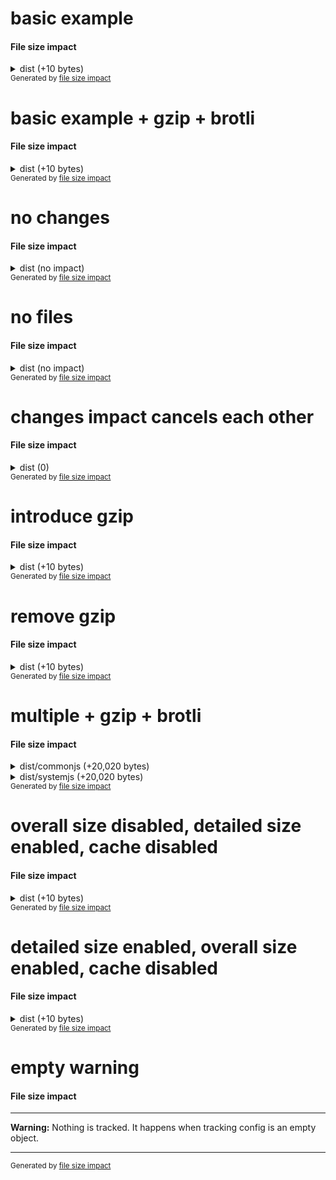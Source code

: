 # basic example

<!-- Generated by @jsenv/file-size-impact -->
<h4>File size impact</h4>

<details>
  <summary>dist (+10 bytes)</summary>

  <h6>Overall impact on <bold>dist</bold> files size</h6>
  <table>
    <thead>
      <tr>
        <th nowrap>Diff</th>
        <th nowrap>base</th>
        <th nowrap>after merge</th>
      </tr>
    </thead>
    <tbody>
      <tr>
        <td nowrap>+10</td>
        <td nowrap>100</td>
        <td nowrap>110</td>
      </tr>
    </tbody>
  </table>

  <h6>Detailed impact on <bold>dist</bold> files size</h6>
  <table>
    <thead>
      <tr>
        <th nowrap>File</th>
        <th nowrap>Diff</th>
        <th nowrap>base</th>
        <th nowrap>after merge</th>
        <th nowrap>Event</th>
      </tr>
    </thead>
    <tbody>
      <tr>
        <td nowrap rowspan="1">dist/bar.js</td>
        <td nowrap>+10</td>
        <td nowrap>100</td>
        <td nowrap>110</td>
        <td nowrap rowspan="1">changed</td>
      </tr>
    </tbody>
  </table>

  <h6>Impact on <bold>dist</bold> files cache</h6>
  <p>1 file in your users cache is now outdated because its content have changed.</p>
  <table>
    <thead>
      <tr>
        <th nowrap>Bytes outdated</th>
      </tr>
    </thead>
    <tbody>
      <tr>
        <td nowrap>100</td>
      </tr>
    </tbody>
  </table>
</details>

<sub>
  Generated by <a href="https://github.com/jsenv/jsenv-file-size-impact">file size impact</a>
</sub>

# basic example + gzip + brotli

<!-- Generated by @jsenv/file-size-impact -->
<h4>File size impact</h4>

<details>
  <summary>dist (+10 bytes)</summary>

  <h6>Overall impact on <bold>dist</bold> files size</h6>
  <table>
    <thead>
      <tr>
        <th nowrap>Transform</th>
        <th nowrap>Diff</th>
        <th nowrap>base</th>
        <th nowrap>after merge</th>
      </tr>
    </thead>
    <tbody>
      <tr>
        <td nowrap>none</td>
        <td nowrap>+10</td>
        <td nowrap>100</td>
        <td nowrap>110</td>
      </tr>
      <tr>
        <td nowrap>gzip</td>
        <td nowrap>+2</td>
        <td nowrap>20</td>
        <td nowrap>22</td>
      </tr>
      <tr>
        <td nowrap>brotli</td>
        <td nowrap>+1</td>
        <td nowrap>18</td>
        <td nowrap>19</td>
      </tr>
    </tbody>
  </table>

  <h6>Detailed impact on <bold>dist</bold> files size</h6>
  <table>
    <thead>
      <tr>
        <th nowrap>File</th>
        <th nowrap>Transform</th>
        <th nowrap>Diff</th>
        <th nowrap>base</th>
        <th nowrap>after merge</th>
        <th nowrap>Event</th>
      </tr>
    </thead>
    <tbody>
      <tr>
        <td nowrap rowspan="3">dist/bar.js</td>
        <td nowrap>none</td>
        <td nowrap>+10</td>
        <td nowrap>100</td>
        <td nowrap>110</td>
        <td nowrap rowspan="3">changed</td>
      </tr>
      <tr>
        <td nowrap>gzip</td>
        <td nowrap>+2</td>
        <td nowrap>20</td>
        <td nowrap>22</td>
      </tr>
      <tr>
        <td nowrap>brotli</td>
        <td nowrap>+1</td>
        <td nowrap>18</td>
        <td nowrap>19</td>
      </tr>
    </tbody>
  </table>

  <h6>Impact on <bold>dist</bold> files cache</h6>
  <p>1 file in your users cache is now outdated because its content have changed.</p>
  <table>
    <thead>
      <tr>
        <th nowrap>Transform</th>
        <th nowrap>Bytes outdated</th>
      </tr>
    </thead>
    <tbody>
      <tr>
        <td nowrap>none</td>
        <td nowrap>100</td>
      </tr>
      <tr>
        <td nowrap>gzip</td>
        <td nowrap>20</td>
      </tr>
      <tr>
        <td nowrap>brotli</td>
        <td nowrap>18</td>
      </tr>
    </tbody>
  </table>
</details>

<sub>
  Generated by <a href="https://github.com/jsenv/jsenv-file-size-impact">file size impact</a>
</sub>

# no changes

<!-- Generated by @jsenv/file-size-impact -->
<h4>File size impact</h4>

<details>
  <summary>dist (no impact)</summary>
  <p>No impact on <code>dist</code> files.</p>
  </details>

<sub>
  Generated by <a href="https://github.com/jsenv/jsenv-file-size-impact">file size impact</a>
</sub>

# no files

<!-- Generated by @jsenv/file-size-impact -->
<h4>File size impact</h4>

<details>
  <summary>dist (no impact)</summary>
  <p>No file matching <code>dist</code> (see <code>dist</code> config below).</p>

```json
{
  "*/**": false
}
```

  </details>

<sub>
  Generated by <a href="https://github.com/jsenv/jsenv-file-size-impact">file size impact</a>
</sub>

# changes impact cancels each other

<!-- Generated by @jsenv/file-size-impact -->
<h4>File size impact</h4>

<details>
  <summary>dist (0)</summary>

  <h6>Overall impact on <bold>dist</bold> files size</h6>
  <table>
    <thead>
      <tr>
        <th nowrap>Diff</th>
        <th nowrap>base</th>
        <th nowrap>after merge</th>
      </tr>
    </thead>
    <tbody>
      <tr>
        <td nowrap>0</td>
        <td nowrap>25</td>
        <td nowrap>25</td>
      </tr>
    </tbody>
  </table>

  <h6>Detailed impact on <bold>dist</bold> files size</h6>
  <table>
    <thead>
      <tr>
        <th nowrap>File</th>
        <th nowrap>Diff</th>
        <th nowrap>base</th>
        <th nowrap>after merge</th>
        <th nowrap>Event</th>
      </tr>
    </thead>
    <tbody>
      <tr>
        <td nowrap rowspan="1">dist/file-a.js</td>
        <td nowrap>+5</td>
        <td nowrap>10</td>
        <td nowrap>15</td>
        <td nowrap rowspan="1">changed</td>
      </tr>
      <tr>
        <td nowrap rowspan="1">dist/file-b.js</td>
        <td nowrap>-5</td>
        <td nowrap>15</td>
        <td nowrap>10</td>
        <td nowrap rowspan="1">changed</td>
      </tr>
    </tbody>
  </table>

  <h6>Impact on <bold>dist</bold> files cache</h6>
  <p>2 files in you users cache are now outdated because their content have changed.</p>
  <table>
    <thead>
      <tr>
        <th nowrap>Bytes outdated</th>
      </tr>
    </thead>
    <tbody>
      <tr>
        <td nowrap>25</td>
      </tr>
    </tbody>
  </table>
</details>

<sub>
  Generated by <a href="https://github.com/jsenv/jsenv-file-size-impact">file size impact</a>
</sub>

# introduce gzip

<!-- Generated by @jsenv/file-size-impact -->
<h4>File size impact</h4>

<details>
  <summary>dist (+10 bytes)</summary>

  <h6>Overall impact on <bold>dist</bold> files size</h6>
  <table>
    <thead>
      <tr>
        <th nowrap>Transform</th>
        <th nowrap>Diff</th>
        <th nowrap>base</th>
        <th nowrap>after merge</th>
      </tr>
    </thead>
    <tbody>
      <tr>
        <td nowrap>none</td>
        <td nowrap>+10</td>
        <td nowrap>100</td>
        <td nowrap>110</td>
      </tr>
      <tr>
        <td nowrap>gzip</td>
        <td nowrap>---</td>
        <td nowrap>---</td>
        <td nowrap>10</td>
      </tr>
    </tbody>
  </table>

  <h6>Detailed impact on <bold>dist</bold> files size</h6>
  <table>
    <thead>
      <tr>
        <th nowrap>File</th>
        <th nowrap>Transform</th>
        <th nowrap>Diff</th>
        <th nowrap>base</th>
        <th nowrap>after merge</th>
        <th nowrap>Event</th>
      </tr>
    </thead>
    <tbody>
      <tr>
        <td nowrap rowspan="2">dist/bar.js</td>
        <td nowrap>none</td>
        <td nowrap>+10</td>
        <td nowrap>100</td>
        <td nowrap>110</td>
        <td nowrap rowspan="2">changed</td>
      </tr>
      <tr>
        <td nowrap>gzip</td>
        <td nowrap>---</td>
        <td nowrap>---</td>
        <td nowrap>10</td>
      </tr>
    </tbody>
  </table>

  <h6>Impact on <bold>dist</bold> files cache</h6>
  <p>1 file in your users cache is now outdated because its content have changed.</p>
  <table>
    <thead>
      <tr>
        <th nowrap>Bytes outdated</th>
      </tr>
    </thead>
    <tbody>
      <tr>
        <td nowrap>100</td>
      </tr>
    </tbody>
  </table>
</details>

<sub>
  Generated by <a href="https://github.com/jsenv/jsenv-file-size-impact">file size impact</a>
</sub>

# remove gzip

<!-- Generated by @jsenv/file-size-impact -->
<h4>File size impact</h4>

<details>
  <summary>dist (+10 bytes)</summary>

  <h6>Overall impact on <bold>dist</bold> files size</h6>
  <table>
    <thead>
      <tr>
        <th nowrap>Diff</th>
        <th nowrap>base</th>
        <th nowrap>after merge</th>
      </tr>
    </thead>
    <tbody>
      <tr>
        <td nowrap>+10</td>
        <td nowrap>100</td>
        <td nowrap>110</td>
      </tr>
    </tbody>
  </table>

  <h6>Detailed impact on <bold>dist</bold> files size</h6>
  <table>
    <thead>
      <tr>
        <th nowrap>File</th>
        <th nowrap>Diff</th>
        <th nowrap>base</th>
        <th nowrap>after merge</th>
        <th nowrap>Event</th>
      </tr>
    </thead>
    <tbody>
      <tr>
        <td nowrap rowspan="1">dist/bar.js</td>
        <td nowrap>+10</td>
        <td nowrap>100</td>
        <td nowrap>110</td>
        <td nowrap rowspan="1">changed</td>
      </tr>
    </tbody>
  </table>

  <h6>Impact on <bold>dist</bold> files cache</h6>
  <p>1 file in your users cache is now outdated because its content have changed.</p>
  <table>
    <thead>
      <tr>
        <th nowrap>Transform</th>
        <th nowrap>Bytes outdated</th>
      </tr>
    </thead>
    <tbody>
      <tr>
        <td nowrap>none</td>
        <td nowrap>100</td>
      </tr>
      <tr>
        <td nowrap>gzip</td>
        <td nowrap>10</td>
      </tr>
    </tbody>
  </table>
</details>

<sub>
  Generated by <a href="https://github.com/jsenv/jsenv-file-size-impact">file size impact</a>
</sub>

# multiple + gzip + brotli

<!-- Generated by @jsenv/file-size-impact -->
<h4>File size impact</h4>

<details>
  <summary>dist/commonjs (+20,020 bytes)</summary>

  <h6>Overall impact on <bold>dist/commonjs</bold> files size</h6>
  <table>
    <thead>
      <tr>
        <th nowrap>Transform</th>
        <th nowrap>Diff</th>
        <th nowrap>base</th>
        <th nowrap>after merge</th>
      </tr>
    </thead>
    <tbody>
      <tr>
        <td nowrap>none</td>
        <td nowrap>+20,020</td>
        <td nowrap>167,100</td>
        <td nowrap>187,120</td>
      </tr>
      <tr>
        <td nowrap>gzip</td>
        <td nowrap>+202</td>
        <td nowrap>1,610</td>
        <td nowrap>1,812</td>
      </tr>
      <tr>
        <td nowrap>brotli</td>
        <td nowrap>+202</td>
        <td nowrap>1,509</td>
        <td nowrap>1,711</td>
      </tr>
    </tbody>
  </table>

  <h6>Detailed impact on <bold>dist/commonjs</bold> files size</h6>
  <table>
    <thead>
      <tr>
        <th nowrap>File</th>
        <th nowrap>Transform</th>
        <th nowrap>Diff</th>
        <th nowrap>base</th>
        <th nowrap>after merge</th>
        <th nowrap>Event</th>
      </tr>
    </thead>
    <tbody>
      <tr>
        <td nowrap rowspan="3">dist/commonjs/bar.js</td>
        <td nowrap>none</td>
        <td nowrap>-100</td>
        <td nowrap>100</td>
        <td nowrap>---</td>
        <td nowrap rowspan="3">deleted</td>
      </tr>
      <tr>
        <td nowrap>gzip</td>
        <td nowrap>-10</td>
        <td nowrap>10</td>
        <td nowrap>---</td>
      </tr>
      <tr>
        <td nowrap>brotli</td>
        <td nowrap>-9</td>
        <td nowrap>9</td>
        <td nowrap>---</td>
      </tr>
      <tr>
        <td nowrap rowspan="3">dist/commonjs/foo.js</td>
        <td nowrap>none</td>
        <td nowrap>+120</td>
        <td nowrap>---</td>
        <td nowrap>120</td>
        <td nowrap rowspan="3">created</td>
      </tr>
      <tr>
        <td nowrap>gzip</td>
        <td nowrap>+12</td>
        <td nowrap>---</td>
        <td nowrap>12</td>
      </tr>
      <tr>
        <td nowrap>brotli</td>
        <td nowrap>+11</td>
        <td nowrap>---</td>
        <td nowrap>11</td>
      </tr>
      <tr>
        <td nowrap rowspan="3">dist/commonjs/hello.js</td>
        <td nowrap>none</td>
        <td nowrap>+20,000</td>
        <td nowrap>167,000</td>
        <td nowrap>187,000</td>
        <td nowrap rowspan="3">changed</td>
      </tr>
      <tr>
        <td nowrap>gzip</td>
        <td nowrap>+200</td>
        <td nowrap>1,600</td>
        <td nowrap>1,800</td>
      </tr>
      <tr>
        <td nowrap>brotli</td>
        <td nowrap>+200</td>
        <td nowrap>1,500</td>
        <td nowrap>1,700</td>
      </tr>
    </tbody>
  </table>

  <h6>Impact on <bold>dist/commonjs</bold> files cache</h6>
  <p>1 file in your users cache is now outdated because its content have changed.</p>
  <table>
    <thead>
      <tr>
        <th nowrap>Transform</th>
        <th nowrap>Bytes outdated</th>
      </tr>
    </thead>
    <tbody>
      <tr>
        <td nowrap>none</td>
        <td nowrap>167,000</td>
      </tr>
      <tr>
        <td nowrap>gzip</td>
        <td nowrap>1,600</td>
      </tr>
      <tr>
        <td nowrap>brotli</td>
        <td nowrap>1,500</td>
      </tr>
    </tbody>
  </table>
</details>

<details>
  <summary>dist/systemjs (+20,020 bytes)</summary>

  <h6>Overall impact on <bold>dist/systemjs</bold> files size</h6>
  <table>
    <thead>
      <tr>
        <th nowrap>Transform</th>
        <th nowrap>Diff</th>
        <th nowrap>base</th>
        <th nowrap>after merge</th>
      </tr>
    </thead>
    <tbody>
      <tr>
        <td nowrap>none</td>
        <td nowrap>+20,020</td>
        <td nowrap>167,100</td>
        <td nowrap>187,120</td>
      </tr>
      <tr>
        <td nowrap>gzip</td>
        <td nowrap>+202</td>
        <td nowrap>1,610</td>
        <td nowrap>1,812</td>
      </tr>
      <tr>
        <td nowrap>brotli</td>
        <td nowrap>+202</td>
        <td nowrap>1,509</td>
        <td nowrap>1,711</td>
      </tr>
    </tbody>
  </table>

  <h6>Detailed impact on <bold>dist/systemjs</bold> files size</h6>
  <table>
    <thead>
      <tr>
        <th nowrap>File</th>
        <th nowrap>Transform</th>
        <th nowrap>Diff</th>
        <th nowrap>base</th>
        <th nowrap>after merge</th>
        <th nowrap>Event</th>
      </tr>
    </thead>
    <tbody>
      <tr>
        <td nowrap rowspan="3">dist/systemjs/bar.js</td>
        <td nowrap>none</td>
        <td nowrap>-100</td>
        <td nowrap>100</td>
        <td nowrap>---</td>
        <td nowrap rowspan="3">deleted</td>
      </tr>
      <tr>
        <td nowrap>gzip</td>
        <td nowrap>-10</td>
        <td nowrap>10</td>
        <td nowrap>---</td>
      </tr>
      <tr>
        <td nowrap>brotli</td>
        <td nowrap>-9</td>
        <td nowrap>9</td>
        <td nowrap>---</td>
      </tr>
      <tr>
        <td nowrap rowspan="3">dist/systemjs/foo.js</td>
        <td nowrap>none</td>
        <td nowrap>+120</td>
        <td nowrap>---</td>
        <td nowrap>120</td>
        <td nowrap rowspan="3">created</td>
      </tr>
      <tr>
        <td nowrap>gzip</td>
        <td nowrap>+12</td>
        <td nowrap>---</td>
        <td nowrap>12</td>
      </tr>
      <tr>
        <td nowrap>brotli</td>
        <td nowrap>+11</td>
        <td nowrap>---</td>
        <td nowrap>11</td>
      </tr>
      <tr>
        <td nowrap rowspan="3">dist/systemjs/hello.js</td>
        <td nowrap>none</td>
        <td nowrap>+20,000</td>
        <td nowrap>167,000</td>
        <td nowrap>187,000</td>
        <td nowrap rowspan="3">changed</td>
      </tr>
      <tr>
        <td nowrap>gzip</td>
        <td nowrap>+200</td>
        <td nowrap>1,600</td>
        <td nowrap>1,800</td>
      </tr>
      <tr>
        <td nowrap>brotli</td>
        <td nowrap>+200</td>
        <td nowrap>1,500</td>
        <td nowrap>1,700</td>
      </tr>
    </tbody>
  </table>

  <h6>Impact on <bold>dist/systemjs</bold> files cache</h6>
  <p>1 file in your users cache is now outdated because its content have changed.</p>
  <table>
    <thead>
      <tr>
        <th nowrap>Transform</th>
        <th nowrap>Bytes outdated</th>
      </tr>
    </thead>
    <tbody>
      <tr>
        <td nowrap>none</td>
        <td nowrap>167,000</td>
      </tr>
      <tr>
        <td nowrap>gzip</td>
        <td nowrap>1,600</td>
      </tr>
      <tr>
        <td nowrap>brotli</td>
        <td nowrap>1,500</td>
      </tr>
    </tbody>
  </table>
</details>

<sub>
  Generated by <a href="https://github.com/jsenv/jsenv-file-size-impact">file size impact</a>
</sub>

# overall size disabled, detailed size enabled, cache disabled

<!-- Generated by @jsenv/file-size-impact -->
<h4>File size impact</h4>

<details>
  <summary>dist (+10 bytes)</summary>

  <h6>Detailed impact on <bold>dist</bold> files size</h6>
  <table>
    <thead>
      <tr>
        <th nowrap>File</th>
        <th nowrap>Diff</th>
        <th nowrap>base</th>
        <th nowrap>after merge</th>
        <th nowrap>Event</th>
      </tr>
    </thead>
    <tbody>
      <tr>
        <td nowrap rowspan="1">dist/bar.js</td>
        <td nowrap>+10</td>
        <td nowrap>100</td>
        <td nowrap>110</td>
        <td nowrap rowspan="1">changed</td>
      </tr>
    </tbody>
  </table>
</details>

<sub>
  Generated by <a href="https://github.com/jsenv/jsenv-file-size-impact">file size impact</a>
</sub>

# detailed size enabled, overall size enabled, cache disabled

<!-- Generated by @jsenv/file-size-impact -->
<h4>File size impact</h4>

<details>
  <summary>dist (+10 bytes)</summary>

  <h6>Detailed impact on <bold>dist</bold> files size</h6>
  <table>
    <thead>
      <tr>
        <th nowrap>File</th>
        <th nowrap>Diff</th>
        <th nowrap>base</th>
        <th nowrap>after merge</th>
        <th nowrap>Event</th>
      </tr>
    </thead>
    <tbody>
      <tr>
        <td nowrap rowspan="1">dist/bar.js</td>
        <td nowrap>+10</td>
        <td nowrap>100</td>
        <td nowrap>110</td>
        <td nowrap rowspan="1">changed</td>
      </tr>
    </tbody>
  </table>

  <h6>Overall impact on <bold>dist</bold> files size</h6>
  <table>
    <thead>
      <tr>
        <th nowrap>Diff</th>
        <th nowrap>base</th>
        <th nowrap>after merge</th>
      </tr>
    </thead>
    <tbody>
      <tr>
        <td nowrap>+10</td>
        <td nowrap>100</td>
        <td nowrap>110</td>
      </tr>
    </tbody>
  </table>
</details>

<sub>
  Generated by <a href="https://github.com/jsenv/jsenv-file-size-impact">file size impact</a>
</sub>

# empty warning

<!-- Generated by @jsenv/file-size-impact -->
<h4>File size impact</h4>

---

**Warning:** Nothing is tracked. It happens when tracking config is an empty object.

---

<sub>
  Generated by <a href="https://github.com/jsenv/jsenv-file-size-impact">file size impact</a>
</sub>
